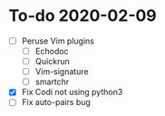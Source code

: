 # To-do 2020-02-09

  - [ ] Peruse Vim plugins
    - [ ] Echodoc
    - [ ] Quickrun
    - [ ] Vim-signature
    - [ ] smartchr
  - [X] Fix Codi not using python3
  - [ ] Fix auto-pairs bug
